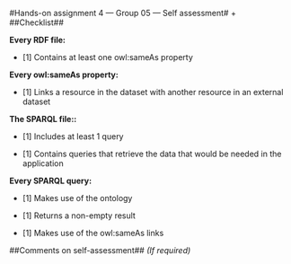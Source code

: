 #Hands-on assignment 4 — Group 05 — Self assessment#
+
##Checklist##

**Every RDF file:**

- [1] Contains at least one owl:sameAs property

**Every owl:sameAs property:**

- [1] Links a resource in the dataset with another resource in an external dataset

**The SPARQL file::**

- [1] Includes at least 1 query

- [1] Contains queries that retrieve the data that would be needed in the application

**Every SPARQL query:**

- [1] Makes use of the ontology

- [1] Returns a non-empty result

- [1] Makes use of the owl:sameAs links

##Comments on self-assessment##
_(If required)_
